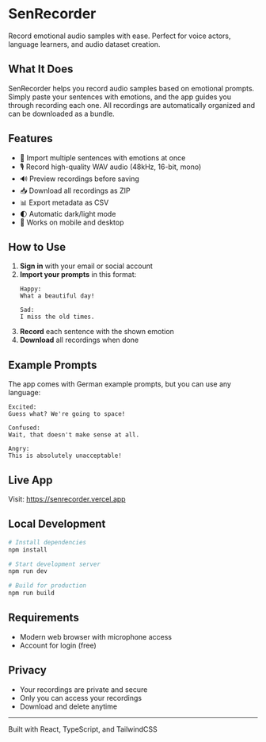 # SenRecorder

Record emotional audio samples with ease. Perfect for voice actors, language learners, and audio dataset creation.

## What It Does

SenRecorder helps you record audio samples based on emotional prompts. Simply paste your sentences with emotions, and the app guides you through recording each one. All recordings are automatically organized and can be downloaded as a bundle.

## Features

- 📝 Import multiple sentences with emotions at once
- 🎙️ Record high-quality WAV audio (48kHz, 16-bit, mono)
- 🔊 Preview recordings before saving
- 📥 Download all recordings as ZIP
- 📊 Export metadata as CSV
- 🌓 Automatic dark/light mode
- 📱 Works on mobile and desktop

## How to Use

1. **Sign in** with your email or social account
2. **Import your prompts** in this format:
   ```
   Happy:
   What a beautiful day!
   
   Sad:
   I miss the old times.
   ```
3. **Record** each sentence with the shown emotion
4. **Download** all recordings when done

## Example Prompts

The app comes with German example prompts, but you can use any language:

```
Excited:
Guess what? We're going to space!

Confused:
Wait, that doesn't make sense at all.

Angry:
This is absolutely unacceptable!
```

## Live App

Visit: https://senrecorder.vercel.app

## Local Development

```bash
# Install dependencies
npm install

# Start development server
npm run dev

# Build for production
npm run build
```

## Requirements

- Modern web browser with microphone access
- Account for login (free)

## Privacy

- Your recordings are private and secure
- Only you can access your recordings
- Download and delete anytime

---

Built with React, TypeScript, and TailwindCSS